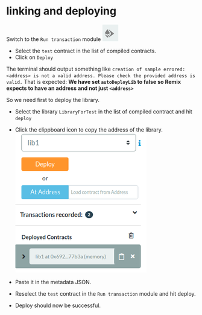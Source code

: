 # linking and deploying

Switch to the `Run transaction` module 
![Run transaction](https://github.com/ethereum/remix-workshops/raw/master/deployWithLibraries/step4/remix_runtransaction.png "Run Transaction")

 - Select the `test` contract in the list of compiled contracts.
 - Click on `Deploy`
 
 The terminal should output something like `creation of sample errored: <address> is not a valid address. Please check the provided address is valid.`
 That is expected: **We have set `autoDeployLib` to false so Remix expects to have an address and not just `<address>`**

So we need first to deploy the library.

  - Select the library `LibraryForTest` in the list of compiled contract and hit `deploy`
  - Click the clippboard icon to copy the address of the library.
  ![Run transaction](https://github.com/ethereum/remix-workshops/raw/master/deployWithLibraries/step4/remix_deploy_lib.png "Run Transaction")

  - Paste it in the metadata JSON.

  - Reselect the `test` contract in the `Run transaction` module and hit deploy.
  - Deploy should now be successful.

